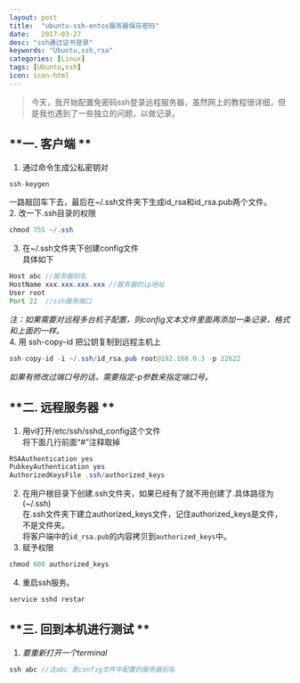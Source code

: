 ```yaml
---
layout: post
title:  "ubuntu-ssh-entos服务器保存密码"
date:   2017-03-27
desc: "ssh通过证书登录"
keywords: "Ubuntu,ssh,rsa"
categories: [Linux]
tags: [Ubuntu,ssh]
icon: icon-html
---
```


       


>今天，我开始配置免密码ssh登录远程服务器，虽然网上的教程很详细，但是我也遇到了一些独立的问题，以做记录。  

**一. 客户端    **
-
1.  通过命令生成公私密钥对  
```java
ssh-keygen     
``` 
一路敲回车下去，最后在~/.ssh文件夹下生成id_rsa和id_rsa.pub两个文件。  
2. 改一下.ssh目录的权限  
```java
chmod 755 ~/.ssh
```
3. 在~/.ssh文件夹下创建config文件  
具体如下  
```java
Host abc //服务器别名 
HostName xxx.xxx.xxx.xxx //服务器的ip地址 
User root   
Port 22  //ssh服务端口   
```
_注：如果需要对远程多台机子配置，则config文本文件里面再添加一条记录，格式
和上面的一样。_  
4. 用 ssh-copy-id 把公钥复制到远程主机上  
```java
ssh-copy-id -i ~/.ssh/id_rsa.pub root@192.168.0.3 -p 22622
```
_如果有修改过端口号的话，需要指定-p参数来指定端口号。_  

**二. 远程服务器    **
-
1. 用vi打开/etc/ssh/sshd_config这个文件   
将下面几行前面“#”注释取掉   
```java  
RSAAuthentication yes 
PubkeyAuthentication yes 
AuthorizedKeysFile .ssh/authorized_keys 
```
2. 在用户根目录下创建.ssh文件夹，如果已经有了就不用创建了.具体路径为(~/.ssh)   
在.ssh文件夹下建立authorized_keys文件，记住authorized_keys是文件，不是文件夹。  
将客户端中的`id_rsa.pub`的内容拷贝到`authorized_keys`中。  
3. 赋予权限  
```java  
chmod 600 authorized_keys
```
4. 重启ssh服务。  
```java  
service sshd restar
```

**三. 回到本机进行测试    **
-
1. _要重新打开一个terminal_  
```java  
ssh abc //注abc 是config文件中配置的服务器别名
```























